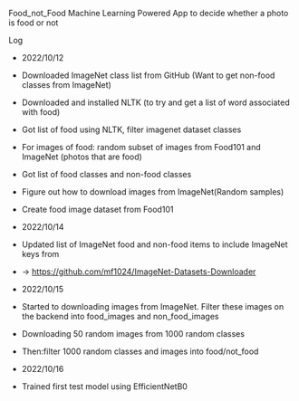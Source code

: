 Food_not_Food
Machine Learning Powered App to decide whether a photo is food or not 

Log
* 2022/10/12
* Downloaded ImageNet class list from GitHub (Want to get non-food classes from ImageNet)
* Downloaded and installed NLTK (to try and get a list of word associated with food)
* Got list of food using NLTK, filter imagenet dataset classes
* For images of food: random subset of images from Food101 and ImageNet (photos that are food)
* Got list of food classes and non-food classes
* Figure out how to download images from ImageNet(Random samples)
* Create food image dataset from Food101

* 2022/10/14
* Updated list of ImageNet food and non-food items to include ImageNet keys from
* -> https://github.com/mf1024/ImageNet-Datasets-Downloader


* 2022/10/15
* Started to downloading images from ImageNet. Filter these images on the backend into food_images and non_food_images
* Downloading 50 random images from 1000 random classes
* Then:filter 1000 random classes and images into food/not_food

* 2022/10/16
* Trained first test model using EfficientNetB0
